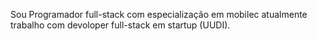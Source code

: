 Sou Programador full-stack com especialização em mobilec atualmente trabalho com devoloper full-stack em startup (UUDI).
<!---
gianlucagodoy/gianlucagodoy is a ✨ special ✨ repository because its `README.md` (this file) appears on your GitHub profile.
You can click the Preview link to take a look at your changes.
--->
